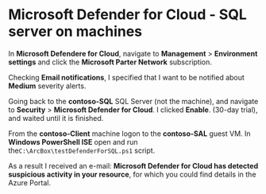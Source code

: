 # Microsoft Defender for Cloud - SQL server on machines

In **Microsoft Defendere for Cloud**, navigate to **Management** > **Environment settings** and click the **Microsoft Parter Network** subscription.

Checking **Email notifications**, I specified that I want to be notified about **Medium** severity alerts.

Going back to the **contoso-SQL** SQL Server (not the machine), and navigate to **Security** > **Microsoft Defender for Cloud**. I clicked **Enable**. (30-day trial), and waited until it is finished.

From the **contoso-Client** machine logon to the **contoso-SAL** guest VM. In **Windows PowerShell ISE** open and run the``C:\ArcBox\testDefenderForSQL.ps1`` script.

As a result I received an e-mail: **Microsoft Defender for Cloud has detected suspicious activity in your resource**, for which you could find details in the Azure Portal.